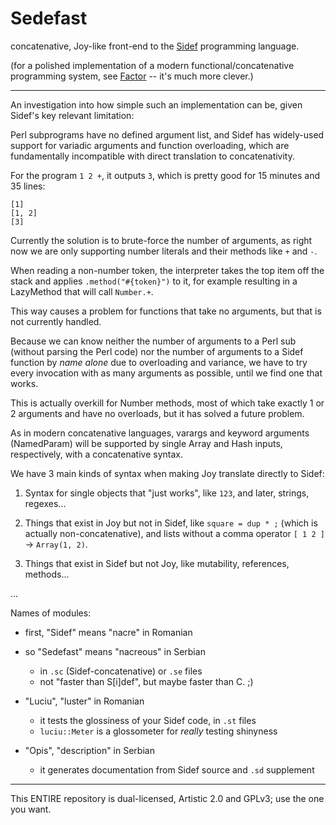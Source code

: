 # Sedefast

concatenative, Joy-like front-end to the [Sidef](https://github.com/trizen/sidef) programming language.

(for a polished implementation of a modern functional/concatenative programming system, see [Factor](https://github.com/factor/factor) -- it's much more clever.)

---

An investigation into how simple such an implementation can be, given Sidef's key relevant limitation:

Perl subprograms have no defined argument list, and Sidef has widely-used support for variadic arguments and function overloading, which are fundamentally incompatible with direct translation to concatenativity.

For the program `1 2 +`, it outputs `3`, which is pretty good for 15 minutes and 35 lines:
```
[1]
[1, 2]
[3]
```

Currently the solution is to brute-force the number of arguments, as right now we are only supporting number literals and their methods like `+` and `-`.

When reading a non-number token, the interpreter takes the top item off the stack and applies `.method("#{token}")` to it, for example resulting in a LazyMethod that will call `Number.+`.

This way causes a problem for functions that take no arguments, but that is not currently handled.

Because we can know neither the number of arguments to a Perl sub (without parsing the Perl code) nor the number of arguments to a Sidef function by *name alone* due to overloading and variance, we have to try every invocation with as many arguments as possible, until we find one that works.

This is actually overkill for Number methods, most of which take exactly 1 or 2 arguments and have no overloads, but it has solved a future problem.

As in modern concatenative languages, varargs and keyword arguments (NamedParam) will be supported by single Array and Hash inputs, respectively, with a concatenative syntax.

We have 3 main kinds of syntax when making Joy translate directly to Sidef:

1. Syntax for single objects that "just works", like `123`, and later, strings, regexes...

2. Things that exist in Joy but not in Sidef, like `square = dup * ;` (which is actually non-concatenative), and lists without a comma operator `[ 1 2 ]` -> `Array(1, 2)`.

3. Things that exist in Sidef but not Joy, like mutability, references, methods...

...

Names of modules:

* first, "Sidef" means "nacre" in Romanian

* so "Sedefast" means "nacreous" in Serbian
  * in `.sc` (Sidef-concatenative) or `.se` files
  * not "faster than S[i]def", but maybe faster than C. ;)

* "Luciu", "luster" in Romanian
  * it tests the glossiness of your Sidef code, in `.st` files
  * `luciu::Meter` is a glossometer for *really* testing shinyness

* "Opis", "description" in Serbian
  * it generates documentation from Sidef source and `.sd` supplement


---

This ENTIRE repository is dual-licensed, Artistic 2.0 and GPLv3; use the one you want.
